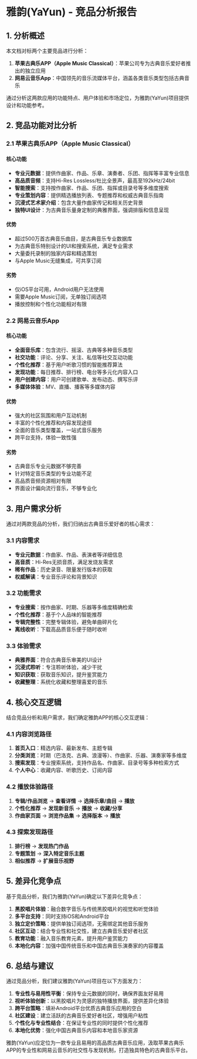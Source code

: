 # 雅韵(YaYun) - 竞品分析报告

## 1. 分析概述

本文档对标两个主要竞品进行分析：
1. **苹果古典乐APP（Apple Music Classical）**：苹果公司专为古典音乐爱好者推出的独立应用
2. **网易云音乐App**：中国领先的音乐流媒体平台，涵盖各类音乐类型包括古典音乐

通过分析这两款应用的功能特点、用户体验和市场定位，为雅韵(YaYun)项目提供设计和功能参考。

## 2. 竞品功能对比分析

### 2.1 苹果古典乐APP（Apple Music Classical）

#### 核心功能
- **专业元数据**：提供作曲家、作品、乐章、演奏者、乐团、指挥等丰富专业信息
- **高品质音频**：支持Hi-Res Lossless/杜比全景声，最高至192kHz/24bit
- **智能搜索**：支持按作曲家、作品、乐团、指挥或目录号等多维度搜索
- **专业策划内容**：提供精选播放列表、专题推荐和权威古典音乐指南
- **沉浸式艺术家介绍**：包含大量作曲家传记和相关历史背景
- **独特UI设计**：为古典音乐量身定制的典雅界面，强调排版和信息呈现

#### 优势
- 超过500万首古典音乐曲目，是古典音乐专业数据库
- 为古典音乐特别设计的UI和搜索系统，满足专业需求
- 大量委托录制的独家内容和精选策划
- 与Apple Music无缝集成，可共享订阅

#### 劣势
- 仅iOS平台可用，Android用户无法使用
- 需要Apple Music订阅，无单独订阅选项
- 播放控制和个性化功能相对有限

### 2.2 网易云音乐App

#### 核心功能
- **全面音乐库**：包含流行、摇滚、古典等多种音乐类型
- **社交功能**：评论、分享、关注、私信等社交互动功能
- **个性化推荐**：基于用户听歌习惯的智能推荐算法
- **发现功能**：每日推荐、排行榜、电台等多元化内容入口
- **用户创建内容**：用户可创建歌单、发布动态、撰写乐评
- **多媒体体验**：MV、直播、播客等多媒体内容

#### 优势
- 强大的社区氛围和用户互动机制
- 丰富的个性化推荐和内容发现途径
- 全面的音乐类型覆盖，一站式音乐服务
- 跨平台支持，体验一致性强

#### 劣势
- 古典音乐专业元数据不够完善
- 针对特定音乐类型的专业功能不足
- 高品质音频资源相对有限
- 界面设计偏向流行音乐，不够专业化

## 3. 用户需求分析

通过对两款竞品的分析，我们归纳出古典音乐爱好者的核心需求：

### 3.1 内容需求
- **专业元数据**：作曲家、作品、表演者等详细信息
- **高音质**：Hi-Res无损音质，满足发烧友需求
- **稀有作品**：历史录音、限量发行版本的获取
- **权威解读**：专业音乐评论和背景知识

### 3.2 功能需求
- **专业搜索**：按作曲家、时期、乐器等多维度精确检索
- **个性化推荐**：基于个人品味的智能推荐
- **专辑完整性**：完整专辑体验，避免单曲碎片化
- **离线收听**：下载高品质音乐便于随时收听

### 3.3 体验需求
- **典雅界面**：符合古典音乐审美的UI设计
- **沉浸式聆听**：专注聆听体验，减少干扰
- **知识获取**：获取音乐知识，提升鉴赏能力
- **收藏整理**：系统化收藏和整理喜爱的音乐

## 4. 核心交互逻辑

结合竞品分析和用户需求，我们确定雅韵APP的核心交互逻辑：

### 4.1 内容浏览路径
1. **首页入口**：精选内容、最新发布、主题专辑
2. **分类浏览**：时期（巴洛克、古典、浪漫等）、作曲家、乐器、演奏家等多维度
3. **搜索发现**：专业搜索系统，支持作品名、作曲家、目录号等多种检索方式
4. **个人中心**：收藏内容、听歌历史、订阅内容

### 4.2 播放体验路径
1. **专辑/作品浏览** → **查看详情** → **选择乐章/曲目** → **播放**
2. **个性化推荐** → **发现新音乐** → **播放** → **收藏/分享**
3. **作曲家页面** → **浏览作品集** → **选择版本** → **播放**

### 4.3 探索发现路径
1. **排行榜** → **发现热门作品**
2. **专题策划** → **深入特定音乐主题**
3. **相似推荐** → **扩展音乐视野**

## 5. 差异化竞争点

基于竞品分析，我们为雅韵(YaYun)确定以下差异化竞争点：

1. **黑胶唱片体验**：融合数字音乐与传统黑胶唱片的视觉和听觉体验
2. **多平台支持**：同时支持iOS和Android平台
3. **独立定价策略**：提供单独订阅选项，无需绑定其他音乐服务
4. **社区互动**：结合专业性和社交性，建立古典音乐爱好者社区
5. **教育功能**：融入音乐教育元素，提升用户鉴赏能力
6. **本地化内容**：加强中国传统音乐和中国古典音乐演奏家的内容覆盖

## 6. 总结与建议

通过竞品分析，我们建议雅韵(YaYun)项目在以下方面发力：

1. **专业性与易用性平衡**：保持专业元数据的同时，确保界面友好易用
2. **视听体验创新**：以黑胶唱片为灵感的独特播放界面，提供差异化体验
3. **跨平台策略**：填补Android平台优质古典音乐应用的空白
4. **社区建设**：建立活跃的古典音乐爱好者社区，增强用户粘性
5. **个性化与专业性结合**：在保证专业性的同时提供个性化推荐
6. **本地化优势**：强化中国古典音乐内容和本地音乐家资源

雅韵(YaYun)应定位为一款专业且易用的高品质古典音乐应用，汲取苹果古典乐APP的专业性和网易云音乐的社交性与发现机制，打造独具特色的古典音乐平台。 